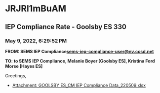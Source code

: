 # JRJRl1mBuAM
## IEP Compliance Rate - Goolsby ES 330
### May 9, 2022, 6:29:52 PM
**FROM: SEMS IEP Compliance<sems-iep-compliance-user@nv.ccsd.net>**

**TO: to SEMS IEP Compliance, Melanie Boyer [Goolsby ES], Kristina Ford Morse [Hayes ES]**


Greetings,  





* [Attachment: GOOLSBY ES_CM IEP Compliance Data_220509.xlsx](JRJRl1mBuAM-attachment-1.xlsx)
